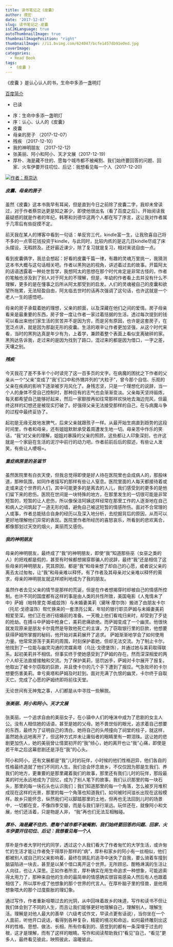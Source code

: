 ```yaml
---
title: 读书笔记之《皮囊》
author: 德宏
date: '2017-12-07'
slug: 读书笔记之-皮囊
isCJKLanguage: true
autoThumbnailImage: true
thumbnailImagePosition: "right"
thumbnailImage: //i1.bvimg.com/624047/bcfe1457db91e0ed.jpg
coverImage: 
categories:
  - Read Book
tags:
  - 《皮囊 》
---
```


《皮囊 》是认心认人的书，生命中多添一盏明灯

[百度简介](https://baike.baidu.com/item/%E7%9A%AE%E5%9B%8A/16324631)



<!--more--> 



* 已读
 + 序：生命中多添一盏明灯
 + 序：认心、认人的《皮囊》
 + 皮囊
 + 母亲的房子                  （2017-12-07）
 + 残疾                        （2017-12-10）
 + 我的神明朋友                （2017-12-12)
 + 张美丽、阿小和阿小、天才文展（2017-12-19)
 + 厚朴、海是藏不住的、愿每个城市都不被阉割、我们始终要回答的问题、回家、火车伊要开往叨位、后记：我想看见每一个人（2017-12-20)
 
 
 
[![作者：蔡崇达](http://i2.bvimg.com/624047/8b0017ef1c414e51.jpg)](https://baike.baidu.com/item/%E8%94%A1%E5%B4%87%E8%BE%BE/5860340?fr=aladdin)
 
<!-- toc -->

##### 皮囊、母亲的房子

   虽然《皮囊》这本书我早有耳闻，但是直到今日之前除了皮囊二字，我却未曾读过，对于作者蔡崇达更是知之甚少，即使他很出名（看了百度之后）。开始阅读我最疑惑的就是作者的年纪，韩寒和刘德华这两个人都在写了序言，这让我对作者属于几零后有些捉摸不定。

   前天我在某人的博客中看到一句话：单反穷三代，kindle富一生，让我欣喜自己将不多的一点零花钱投资于kindle，与此同时，比较内疚的是这几日kindle尽成了床头摆设，无暇顾及。还好最近课少，除了复习就是复习，相对来说自由一点。

   看到皮囊俩字，我总会想起：好看的皮囊千篇一律，有趣的灵魂万里挑一，我猜测这本书大概与这句话相关吧。作者以黑狗达的视角，讲述着过去的故事。开篇阿太的话语透露着一种处世哲学，我想阿太的思想在那个时代肯定是非常古怪的，作者的笔触也涉及到了别人对于阿太的不理解，但是，年幼的作者看上去并没有什么不理解，更多的是在懂事之后所从阿太那受到的启发。人们的灵魂被自己的皮囊和欲望所拖累，无法轻盈自由，阿太临去世时的话再次强调了这句话，也许这就是一个老人一生的感悟吧。
 
   母亲的房子承载着她的理想，父亲的颜面，以及深藏在他们之间的爱情。房子母亲看来是最重要的东西，房子曾一度让作者一家过着拮据的生活，透过每次提到的钱可以看出来他们家生活的贫苦并不是因为穷，而是另有原因，也许是这套房子，在宽泛点讲，就是因为那副无形的皮囊。生活的艰辛让作者更加坚强，从这个时代来看，当时的黑狗达真是年少有为，上着学，兼顾着整个表面上看似支离破碎的家。黑狗达告诉我，走过来的是因为找到了路口，混过来的都是因为借口，一字之差，天壤之别。
   
##### 残疾
 
今天我花了差不多半个小时读完了这一百多页的文字。在病魔的困扰之下作者的父亲从一个“父亲”变成了“我'们口中和外甥并列的“大粒子”，曾今那个自信、乐观的父亲在疾病的影响下逐渐被岁月风化了。身残志坚，只是一个理想化的说辞，当一个人的身体不受自己控制时，那种应有的志气也会渐渐变淡。父亲每天坚持锻炼，每天都希望自己能够好起来，然后一家额按再如往常那样欢快地去海边兜风，但最终这样的幻想还是被现实打破了。好强得父亲无法接受那样的自己，在与病魔斗争的过程中最终妥协了。

起初是无缘无故地发脾气，后来父亲就跟孩子一样。从最开始生病直到趋势的这段时间里，作者和母亲，还有姐姐默默承受着周遭发生地一切。母亲苦中作乐的笑话，“我”对父亲的理解，姐姐对暴躁的父亲的照顾，这些都让人印象深刻，也许这就是一个家庭在生活的泥泞中前行的动力吧。作者前前后后的叙述，有些让人发笑，有些让人哽咽=。

##### 重症病房里的圣诞节

虽然医院里有白衣天使，但我总觉得即使是好人待在医院里也会成病人的，那股味道，那种氛围，如同作者描写的那样有些让人窒息。医院里面的人每天都接待着或走或来这个世界的人们，其中可能更多的是离去的人儿，我们感受到的更多的是他们留下来的悲伤。医院在世间是一块特殊的地方，在那里发生的一切很可能是非常短暂的，短暂的让人悲伤，所以像保洁阿姨这样经常在那里工作的人逐渐地在自己和病人之间筑起了一道无形的墙，避免自己被这短暂的情感所伤。面对不合常理的人或事，作者总能结合自身的经历以及深入地分析，去挖掘背后的原因，从而可以更好地理解他们异常的表现。医院里作者所经历的喜怒哀乐，所看到的悲欢离合，都像那划过天空的烟火，美丽而又感伤。

##### 我的神明朋友

母亲的神明朋友，最终成了“我”的神明朋友，即使“我”知道那些巫（女巫之类的人）的把戏都是假的，甚至有时候都想揭穿那骗人的说辞，最终“我”还是相信了这些母亲的神明朋友，究其原因，都是“我”和母亲想了却自己的心愿，或者说父亲的离去太过匆匆，让“我”和母亲难以释怀。有了作者及其母亲对父亲难以释怀的需求，母亲的神明朋友就这样顺利地成为了我的朋友。

虽然作者去见父亲的情节是那样的荒诞，但是在作者想揭穿时却被自己的情感所控制。也许不同的国度都有这样的事是由人类的共性所致，美国电影《人鬼情未了中》萨姆（帕特里克·斯威兹饰）与未婚妻美莉（黛咪·摩尔饰）搬进了由朋友卡尔（托尼·戈德温饰）帮忙换来的一套漂亮公寓，年轻的银行职员萨姆与未婚妻美莉相爱至深。他们正在进行结婚前的准备。一天晚上他们看戏归来时，却受到了歹徒的抢劫。在搏斗中萨姆中枪身亡，美莉悲痛欲绝。而萨姆变成了一个幽灵。他很快就发现原来是朋友卡尔竟然是导致他死亡的主谋，为了窃取银行里的巨款，他想要获得萨姆所掌握的秘码，他开始对美莉展开了追求。
萨姆渐渐地学会了如何使用力量。他常常游荡于美莉的周围，时刻保护着她，但却无法交流。为了制止卡尔，他找到了一位能与幽灵沟通的灵媒奥塔（乌比·戈德堡饰），并通过她与美莉取得联系。起初美莉并不相信。但事实终于使她感受到了萨姆的存在。然而深深相爱的两个人却无法直接接触和交流。为了保护美莉，惩罚凶手，萨姆对卡尔展开了报复。他取出了被卡尔窃取的巨款，并且使卡尔的几个手下遭到了报应。气急败坏的卡尔想要伤害美莉。幸亏奥塔和萨姆及时赶到。面对充满了仇恨的幽灵，卡尔终于自取灭亡。完成了心愿的萨姆终即将前往天堂。

无论世间有无神鬼之事，人们都是从中寻找一些解脱。

##### 张美丽、阿小和阿小、天才文展

张美丽，一个追求自由的美丽女子，在小镇中人们的唾沫中成为了悲剧的女主人公。没有人相信她的话语，甚至是她的父母。她不畏世俗的眼光，追求着自己想要的东西，最终为了证明自己的清白，她将自己的头颅撞向了祠堂的柱子，就这样，虽然她永远地离开了，但这种方式并未让庸俗者的眼睛里有一颗泪珠。这让她的悲剧更加伤人，她的美丽曾让情窦初开的“我”倾心，她的离开也让“我”心痛，即使是若干年之后这幕悲剧还是浮在“我”的心头。

阿小和阿小，还有文展都是“我”儿时的玩伴，小时候的他们性格迥异，他们各自的性格最终造就了他们不同的人生。我们总会怀念故乡，不仅仅因为那是生我们、养我们的地方，更重要的是那里藏着我们的故事，那里还有我们儿时的玩伴，那段最美的时光永远地成为了回忆，成为了别人笔下的故事。我们认识那里的每一块石头，那里的每一块石头也认识我们；我们知道那里的每一个角落，怎么被岁月堆积成现在这样的光景，那里的每一个角落也知道我们，如何被时间滋长出现在这般模样。故乡只能怀念，纵然我们可以脚踏那里的土地，但再也无法回到儿时的场景中，一切都在变，不像四季交替，而是与我们渐行渐远。玩伴还在，就像阿小和文展，他们还活着，只是物是人非， “我”再也们无法互相触碰。

##### 厚朴、海是藏不住的、愿每个城市都不被阉割、我们始终要回答的问题、回家、火车伊要开往叨位、后记：我想看见每一个人

厚朴是作者大学时代的同学，透过这个人我们看大了作者匆忙的大学生活，或许匆忙的生活才能让作者免于得厚扑那样的“病”，厚朴和家乡的阿小有一丝相似，他们都被别人或自己的父亲影响着，最终在胡乱的追寻中迷失了自我，要么骑着车撞到脑袋陷进一块去，甚至是以某个借口离开这个世界。无所顾忌、酣畅淋漓的生活让人向往，也让人深思。正如作者所言，厚朴确实在用生命追求一种想象，可能追索得太用力了，那种来自他的生命的最简单的情感确实很容易感染人然后有人也跟着相信了，所以厚朴成了他想象的那个世界的代言人。在厚朴脑子里的怪兽，是他用想象喂大的那个过度膨胀的理幻象。

通过写作，作者重新咀嚼过去的光阴，从中回味着故乡的味道，写作和读书不但让我们体会到了不同的人生，而且让我们能够更好地理解自己，理解别人，理解生活。理解是对他人最大的善举（六级考试作文，早读点更有话说），当你坐在一个人面前，听他开口说话，看得到各种复杂，精密的境况和命运，如何最终雕刻出这样的性格、思想、做法、长相，所有你看到的、感觉到的都有一条深埋于过去的根，这才是理解，而有了这样的眼睛。写作和阅读帮助我们“看见”自己，“看见”更多人，最终看见彼此，映照彼此，温暖彼此。

